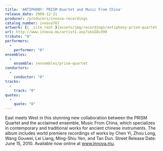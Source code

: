 ```yaml
---
title: 'ANTIPHONY: PRISM Quartet and Music From China'
release_date: 2009-12-21
producer: /producers/innova-recordings
catalog_number: innova767
artwork: {{ _site_root }}assets/img/recordings/antiphony-prism-quartet-and-music-from-china.jpg
url: http://www.innova.mu/artist1.asp?skuID=399
tribute: "0"
performers: 
  -
    performer: "0"
ensembles: 
  -
    ensemble: /ensembles/prism-quartet
conductors: 
  -
    conductor: "0"
tracks: 
  -
    track: "0"
quotes: 
  -
    quote: "0"
---
```

East meets West in this stunning new collaboration between the PRISM Quartet and the acclaimed ensemble, Music From China, which specializes in contemporary and traditional works for ancient chinese instruments.  The album includes world premiere recordings of works by Chen Yi, Zhou Long, Wang Gouwei, Lei Liang, Ming-Shiu Yen, and Tan Dun.  Street Release Date: June 15, 2010.  Available *now* online at www.innova.mu.